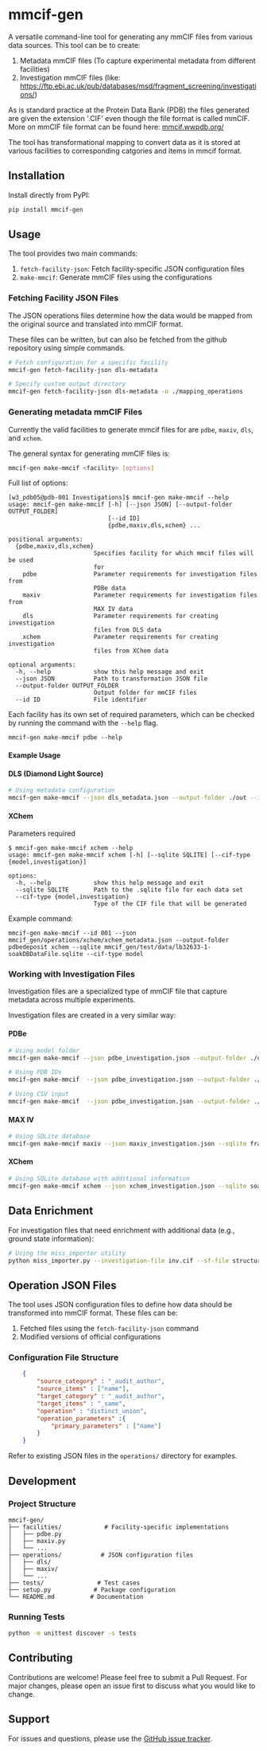 # mmcif-gen

A versatile command-line tool for generating any mmCIF files from various data sources. This tool can be to create:

1. Metadata mmCIF files (To capture experimental metadata from different facilities)
2. Investigation mmCIF files (like: https://ftp.ebi.ac.uk/pub/databases/msd/fragment_screening/investigations/)

As is standard practice at the Protein Data Bank (PDB) the files generated are given the extension '.CIF' even though the file format is called mmCIF.
More on mmCIF file format can be found here: [mmcif.wwpdb.org/](https://mmcif.wwpdb.org/)

The tool has transformational mapping to convert data as it is stored at various facilities to corresponding catgories and items in mmcif format.

## Installation

Install directly from PyPI:

```bash
pip install mmcif-gen
```

## Usage

The tool provides two main commands:

1. `fetch-facility-json`: Fetch facility-specific JSON configuration files
2. `make-mmcif`: Generate mmCIF files using the configurations

### Fetching Facility JSON Files

The JSON operations files determine how the data would be mapped from the original source and translated into mmCIF format.

These files can be written, but can also be fetched from the github repository using simple commands.

```bash
# Fetch configuration for a specific facility
mmcif-gen fetch-facility-json dls-metadata

# Specify custom output directory
mmcif-gen fetch-facility-json dls-metadata -o ./mapping_operations
```

### Generating metadata mmCIF Files

Currently the valid facilities to generate mmcif files for are `pdbe`, `maxiv`, `dls`, and `xchem`.

The general syntax for generating mmCIF files is:

```bash
mmcif-gen make-mmcif <facility> [options]
````

Full list of options:
```
[w3_pdb05@pdb-001 Investigations]$ mmcif-gen make-mmcif --help
usage: mmcif-gen make-mmcif [-h] [--json JSON] [--output-folder OUTPUT_FOLDER]
                            [--id ID]
                            {pdbe,maxiv,dls,xchem} ...

positional arguments:
  {pdbe,maxiv,dls,xchem}
                        Specifies facility for which mmcif files will be used
                        for
    pdbe                Parameter requirements for investigation files from
                        PDBe data
    maxiv               Parameter requirements for investigation files from
                        MAX IV data
    dls                 Parameter requirements for creating investigation
                        files from DLS data
    xchem               Parameter requirements for creating investigation
                        files from XChem data

optional arguments:
  -h, --help            show this help message and exit
  --json JSON           Path to transformation JSON file
  --output-folder OUTPUT_FOLDER
                        Output folder for mmCIF files
  --id ID               File identifier
```

Each facility has its own set of required parameters, which can be checked by running the command with the `--help` flag.


```
mmcif-gen make-mmcif pdbe --help
```
#### Example Usage

#### DLS (Diamond Light Source)

```bash
# Using metadata configuration
mmcif-gen make-mmcif --json dls_metadata.json --output-folder ./out --id I_1234 dls --dls-json metadata-from-isypb.json
```

#### XChem
Parameters required
```
$ mmcif-gen make-mmcif xchem --help                                                                      
usage: mmcif-gen make-mmcif xchem [-h] [--sqlite SQLITE] [--cif-type {model,investigation}]

options:
  -h, --help            show this help message and exit
  --sqlite SQLITE       Path to the .sqlite file for each data set
  --cif-type {model,investigation}
                        Type of the CIF file that will be generated
```

Example command:
```
mmcif-gen make-mmcif --id 001 --json mmcif_gen/operations/xchem/xchem_metadata.json --output-folder pdbedeposit xchem --sqlite mmcif_gen/test/data/lb32633-1-soakDBDataFile.sqlite --cif-type model
```

### Working with Investigation Files

Investigation files are a specialized type of mmCIF file that capture metadata across multiple experiments.

Investigation files are created in a very similar way:

#### PDBe

```bash
# Using model folder
mmcif-gen make-mmcif --json pdbe_investigation.json --output-folder ./out --id I_1234 pdbe --model-folder ./models 

# Using PDB IDs
mmcif-gen make-mmcif  --json pdbe_investigation.json --output-folder ./out pdbe  --pdb-ids 6dmn 6dpp 6do8

# Using CSV input
mmcif-gen make-mmcif  --json pdbe_investigation.json --output-folder ./out pdbe --csv-file groups.csv 
```

#### MAX IV

```bash
# Using SQLite database
mmcif-gen make-mmcif maxiv --json maxiv_investigation.json --sqlite fragmax.sqlite --output-folder ./out --id I_1234
```

#### XChem

```bash
# Using SQLite database with additional information
mmcif-gen make-mmcif xchem --json xchem_investigation.json --sqlite soakdb.sqlite --txt ./metadata --deposit ./deposit --output-folder ./out
```


## Data Enrichment

For investigation files that need enrichment with additional data (e.g., ground state information):

```bash
# Using the miss_importer utility
python miss_importer.py --investigation-file inv.cif --sf-file structure.sf --pdb-id 1ABC
```

## Operation JSON Files

The tool uses JSON configuration files to define how data should be transformed into mmCIF format. These files can be:

1. Fetched files using the `fetch-facility-json` command
2. Modified versions of official configurations

### Configuration File Structure

```json
    {
        "source_category" : "_audit_author",
        "source_items" : ["name"],
        "target_category" : "_audit_author",
        "target_items" : "_same",
        "operation" : "distinct_union",
        "operation_parameters" :{
            "primary_parameters" : ["name"]
        }
    }
```

Refer to existing JSON files in the `operations/` directory for examples.


## Development

### Project Structure

```
mmcif-gen/
├── facilities/            # Facility-specific implementations
│   ├── pdbe.py
│   ├── maxiv.py
│   └── ...
├── operations/           # JSON configuration files
│   ├── dls/
│   ├── maxiv/
│   └── ...
├── tests/               # Test cases
├── setup.py            # Package configuration
└── README.md          # Documentation
```

### Running Tests

```bash
python -m unittest discover -s tests
```

## Contributing

Contributions are welcome! Please feel free to submit a Pull Request. For major changes, please open an issue first to discuss what you would like to change.


## Support

For issues and questions, please use the [GitHub issue tracker](https://github.com/PDBeurope/Investigations/issues).
